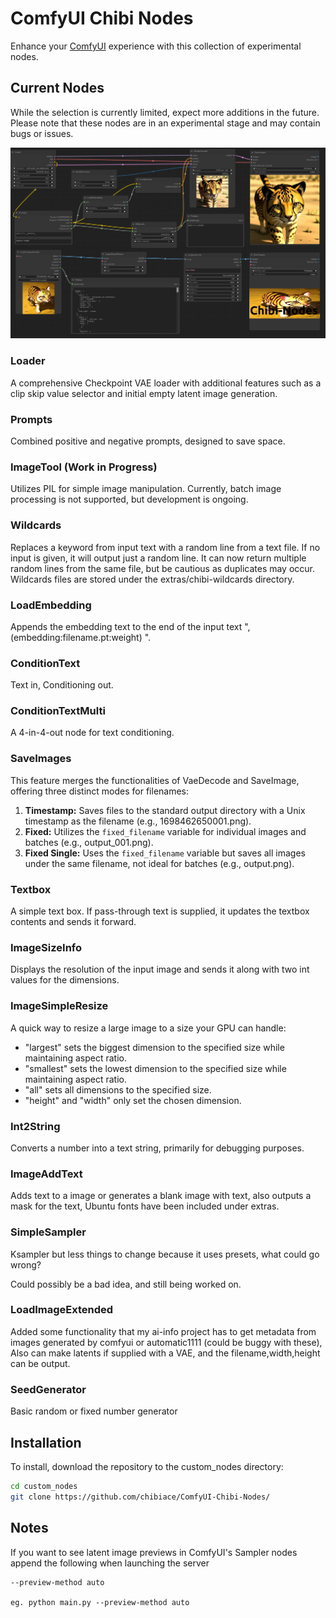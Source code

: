 # ComfyUI Chibi Nodes

Enhance your [ComfyUI](https://github.com/comfyanonymous/ComfyUI) experience with this collection of experimental nodes.

## Current Nodes

While the selection is currently limited, expect more additions in the future. Please note that these nodes are in an experimental stage and may contain bugs or issues.

![Screenshot of Current Nodes](https://github.com/chibiace/ComfyUI-Chibi-Nodes/blob/main/screenshot.png)

### Loader

A comprehensive Checkpoint VAE loader with additional features such as a clip skip value selector and initial empty latent image generation.

### Prompts

Combined positive and negative prompts, designed to save space.

### ImageTool (Work in Progress)

Utilizes PIL for simple image manipulation. Currently, batch image processing is not supported, but development is ongoing.

### Wildcards

Replaces a keyword from input text with a random line from a text file. If no input is given, it will output just a random line. It can now return multiple random lines from the same file, but be cautious as duplicates may occur. Wildcards files are stored under the extras/chibi-wildcards directory.

### LoadEmbedding

Appends the embedding text to the end of the input text ", (embedding:filename.pt:weight) ".

### ConditionText

Text in, Conditioning out.

### ConditionTextMulti

A 4-in-4-out node for text conditioning.

### SaveImages

This feature merges the functionalities of VaeDecode and SaveImage, offering three distinct modes for filenames:

1. **Timestamp:** Saves files to the standard output directory with a Unix timestamp as the filename (e.g., 1698462650001.png).
2. **Fixed:** Utilizes the `fixed_filename` variable for individual images and batches (e.g., output_001.png).
3. **Fixed Single:** Uses the `fixed_filename` variable but saves all images under the same filename, not ideal for batches (e.g., output.png).

### Textbox

A simple text box. If pass-through text is supplied, it updates the textbox contents and sends it forward.

### ImageSizeInfo

Displays the resolution of the input image and sends it along with two int values for the dimensions.

### ImageSimpleResize

A quick way to resize a large image to a size your GPU can handle:

- "largest" sets the biggest dimension to the specified size while maintaining aspect ratio.
- "smallest" sets the lowest dimension to the specified size while maintaining aspect ratio.
- "all" sets all dimensions to the specified size.
- "height" and "width" only set the chosen dimension.

### Int2String

Converts a number into a text string, primarily for debugging purposes.

### ImageAddText

Adds text to a image or generates a blank image with text, also outputs a mask for the text, Ubuntu fonts have been included under extras.

### SimpleSampler

Ksampler but less things to change because it uses presets, what could go wrong?

Could possibly be a bad idea, and still being worked on.

### LoadImageExtended

Added some functionality that my ai-info project has to get metadata from images generated by comfyui or automatic1111 (could be buggy with these),
Also can make latents if supplied with a VAE, and the filename,width,height can be output.

### SeedGenerator

Basic random or fixed number generator

## Installation

To install, download the repository to the custom_nodes directory:

```bash
cd custom_nodes
git clone https://github.com/chibiace/ComfyUI-Chibi-Nodes/
```

## Notes

If you want to see latent image previews in ComfyUI's Sampler nodes append the following when launching the server 

```
--preview-method auto

eg. python main.py --preview-method auto
```
